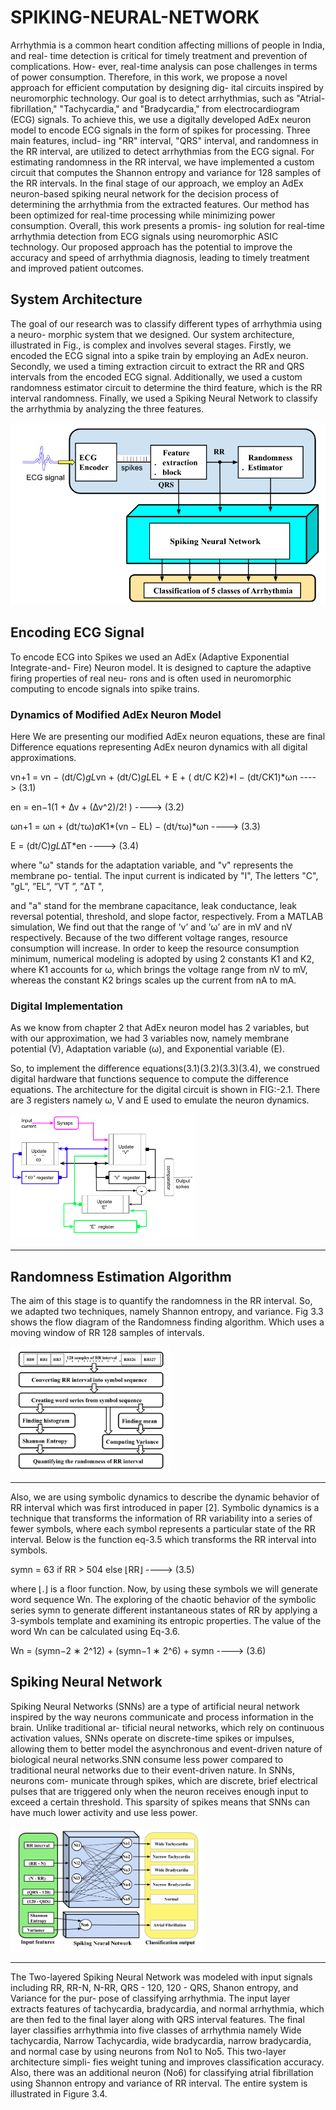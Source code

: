 # SPIKING-NEURAL-NETWORK
Arrhythmia is a common heart condition affecting millions of people in India, and real-
time detection is critical for timely treatment and prevention of complications. How-
ever, real-time analysis can pose challenges in terms of power consumption. Therefore,
in this work, we propose a novel approach for efficient computation by designing dig-
ital circuits inspired by neuromorphic technology. Our goal is to detect arrhythmias,
such as "Atrial-fibrillation," "Tachycardia," and "Bradycardia," from electrocardiogram
(ECG) signals. To achieve this, we use a digitally developed AdEx neuron model to
encode ECG signals in the form of spikes for processing. Three main features, includ-
ing "RR" interval, "QRS" interval, and randomness in the RR interval, are utilized to
detect arrhythmias from the ECG signal. For estimating randomness in the RR interval,
we have implemented a custom circuit that computes the Shannon entropy and variance
for 128 samples of the RR intervals. In the final stage of our approach, we employ an
AdEx neuron-based spiking neural network for the decision process of determining the
arrhythmia from the extracted features. Our method has been optimized for real-time
processing while minimizing power consumption. Overall, this work presents a promis-
ing solution for real-time arrhythmia detection from ECG signals using neuromorphic
ASIC technology. Our proposed approach has the potential to improve the accuracy
and speed of arrhythmia diagnosis, leading to timely treatment and improved patient
outcomes.

## System Architecture

The goal of our research was to classify different types of arrhythmia using a neuro-
morphic system that we designed. Our system architecture, illustrated in Fig., is
complex and involves several stages. Firstly, we encoded the ECG signal into a spike
train by employing an AdEx neuron. Secondly, we used a timing extraction circuit
to extract the RR and QRS intervals from the encoded ECG signal. Additionally, we
used a custom randomness estimator circuit to determine the third feature, which is the
RR interval randomness. Finally, we used a Spiking Neural Network to classify the
arrhythmia by analyzing the three features.

<img src="./sys_arch.png" >


## Encoding ECG Signal
To encode ECG into Spikes we used an AdEx (Adaptive Exponential Integrate-and-
Fire) Neuron model. It is designed to capture the adaptive firing properties of real neu-
rons and is often used in neuromorphic computing to encode signals into spike trains.

### Dynamics of Modified AdEx Neuron Model
Here We are presenting our modified AdEx neuron equations, these are final Difference
equations representing AdEx neuron dynamics with all digital approximations.

vn+1 = vn − (dt/C)*gL*vn + (dt/C)*gL*EL + E + ( dt/C K2)*I − (dt/CK1)*ωn ----> (3.1)

en = en−1(1 + ∆v + (∆v^2)/2! ) ----> (3.2)

ωn+1 = ωn + (dt/τω)*a*K1*(vn − EL) − (dt/τω)*ωn ----> (3.3)

E = (dt/C)*gL*∆T*en ----> (3.4)

where "ω" stands for the adaptation variable, and "v" represents the membrane po-
tential. The input current is indicated by "I", The letters "C", "gL”, ”EL”, ”VT ”, ”ΔT ",

and "a" stand for the membrane capacitance, leak conductance, leak reversal potential,
threshold, and slope factor, respectively.
From a MATLAB simulation, We find out that the range of ’v’ and ’ω’ are in mV
and nV respectively. Because of the two different voltage ranges, resource consumption
will increase.
In order to keep the resource consumption minimum, numerical modeling is adopted
by using 2 constants K1 and K2, where K1 accounts for ω, which brings the voltage
range from nV to mV, whereas the constant K2 brings scales up the current from nA to
mA.

### Digital Implementation

As we know from chapter 2 that AdEx neuron model has 2 variables, but with our
approximation, we had 3 variables now, namely membrane potential (V), Adaptation
variable (ω), and Exponential variable (E).

So, to implement the difference equations(3.1)(3.2)(3.3)(3.4), we construed digital
hardware that functions sequence to compute the difference equations. The architecture
for the digital circuit is shown in FIG:-2.1. There are 3 registers namely ω, V and E
used to emulate the neuron dynamics.

<img src="aDEX.png" height="200px" ><hr>

## Randomness Estimation Algorithm

The aim of this stage is to quantify the randomness in the RR interval. So, we adapted
two techniques, namely Shannon entropy, and variance. Fig 3.3 shows the flow diagram
of the Randomness finding algorithm. Which uses a moving window of RR 128 samples
of intervals.

<img src="randomness.png" height="200px" ><hr>

Also, we are using symbolic dynamics to describe the dynamic behavior of RR
interval which was first introduced in paper [2]. Symbolic dynamics is a technique that
transforms the information of RR variability into a series of fewer symbols, where each
symbol represents a particular state of the RR interval. Below is the function eq-3.5
which transforms the RR interval into symbols.

symn = 63 if RR > 504 
          else ⌊RR⌋      ----> (3.5)

where ⌊.⌋ is a floor function. Now, by using these symbols we will generate word
sequence Wn. The exploring of the chaotic behavior of the symbolic series symn to
generate different instantaneous states of RR by applying a 3-symbols template and
examining its entropic properties. The value of the word Wn can be calculated using
Eq-3.6.

Wn = (symn−2 ∗ 2^12) + (symn−1 ∗ 2^6) + symn  ----> (3.6)

## Spiking Neural Network 
Spiking Neural Networks (SNNs) are a type of artificial neural network inspired by the
way neurons communicate and process information in the brain. Unlike traditional ar-
tificial neural networks, which rely on continuous activation values, SNNs operate on
discrete-time spikes or impulses, allowing them to better model the asynchronous and
event-driven nature of biological neural networks.SNN consume less power compared
to traditional neural networks due to their event-driven nature. In SNNs, neurons com-
municate through spikes, which are discrete, brief electrical pulses that are triggered
only when the neuron receives enough input to exceed a certain threshold. This sparsity
of spikes means that SNNs can have much lower activity and use less power.

<img src="snn.png" height="200px" ><hr>

The Two-layered Spiking Neural Network was modeled with input signals including
RR, RR-N, N-RR, QRS - 120, 120 - QRS, Shanon entropy, and Variance for the pur-
pose of classifying arrhythmia. The input layer extracts features of tachycardia, bradycardia, and normal arrhythmia, which are then fed to the final layer along with QRS interval features. The final layer classifies arrhythmia into five classes of arrhythmia namely Wide tachycardia, Narrow Tachycardia, wide bradycardia, narrow bradycardia,
and normal case by using neurons from No1 to No5. This two-layer architecture simpli-
fies weight tuning and improves classification accuracy. Also, there was an additional
neuron (No6) for classifying atrial fibrillation using Shannon entropy and variance of
RR interval. The entire system is illustrated in Figure 3.4.
